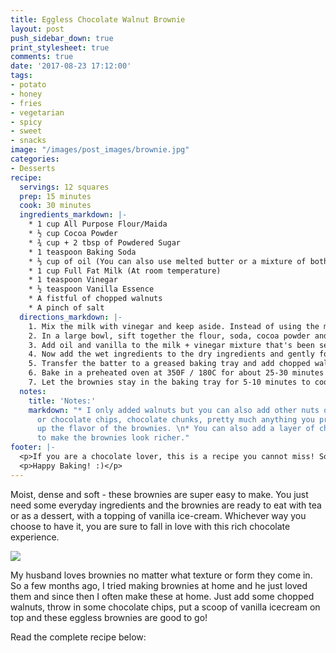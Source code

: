 ```yaml
---
title: Eggless Chocolate Walnut Brownie
layout: post
push_sidebar_down: true
print_stylesheet: true
comments: true
date: '2017-08-23 17:12:00'
tags:
- potato
- honey
- fries
- vegetarian
- spicy
- sweet
- snacks
image: "/images/post_images/brownie.jpg"
categories:
- Desserts
recipe:
  servings: 12 squares
  prep: 15 minutes
  cook: 30 minutes
  ingredients_markdown: |-
    * 1 cup All Purpose Flour/Maida
    * ½ cup Cocoa Powder
    * ¾ cup + 2 tbsp of Powdered Sugar
    * 1 teaspoon Baking Soda
    * ⅓ cup of oil (You can also use melted butter or a mixture of both)
    * 1 cup Full Fat Milk (At room temperature)
    * 1 teaspoon Vinegar
    * ½ teaspoon Vanilla Essence
    * A fistful of chopped walnuts
    * A pinch of salt
  directions_markdown: |-
    1. Mix the milk with vinegar and keep aside. Instead of using the milk+vinegar mixture, you can also use buttermilk here.
    2. In a large bowl, sift together the flour, soda, cocoa powder and salt.   Mix well and add the powdered sugar to this and stir well to combine.
    3. Add oil and vanilla to the milk + vinegar mixture that's been set aside.
    4. Now add the wet ingredients to the dry ingredients and gently fold to combine until there are no more streaks of flour left.  Do ensure that there are no lumps in the batter. Your batter should be of pouring consistency.
    5. Transfer the batter to a greased baking tray and add chopped walnuts on top. You can also add the walnuts to the batter if you want.
    6. Bake in a preheated oven at 350F / 180C for about 25-30 minutes or until a skewer inserted into the brownie comes out clean. But do check the brownies after 20 minutes because every oven is different.
    7. Let the brownies stay in the baking tray for 5-10 minutes to cool down completely before you cut into squares.
  notes:
    title: 'Notes:'
    markdown: "* I only added walnuts but you can also add other nuts of your choice
      or chocolate chips, chocolate chunks, pretty much anything you prefer to change
      up the flavor of the brownies. \n* You can also add a layer of chocolate ganache
      to make the brownies look richer."
footer: |-
  <p>If you are a chocolate lover, this is a recipe you cannot miss! So do try this recipe at home and let me know how it went!</p>
  <p>Happy Baking! :)</p>
---
```


Moist, dense and soft - these brownies are super easy to make. You just need some everyday ingredients and the brownies are ready to eat with tea or as a dessert, with a topping of vanilla ice-cream. Whichever way you choose to have it, you are sure to fall in love with this rich chocolate experience.

![]({{site.url}}/images/post_images/brownie2.jpg)

My husband loves brownies no matter what texture or form they come in. So a few months ago, I tried making brownies at home and he just loved them and since then I often make these at home. Just add some chopped walnuts, throw in some chocolate chips, put a scoop of vanilla icecream on top and these eggless brownies are good to go!



Read the complete recipe below: